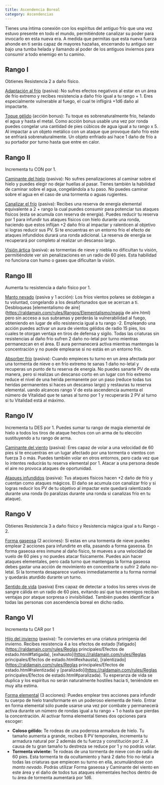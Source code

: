 ```yaml
---
title: Ascendencia Boreal
category: Ascendencias
---
```


Tienes una íntima conexión con los espíritus del antiguo frío que una vez estuvo presente en todo el mundo, permitiéndote canalizar su poder para invocarlo en esta nueva era. A medida que permitas que esta nueva fuerza ahonde en ti serás capaz de mayores hazañas, encerrando tu antiguo ser bajo una tumba helada y llamando al poder de los antiguos inviernos para consumir a todo enemigo en tu camino.

## Rango I

Obtienes Resistencia 2 a daño físico.

<u>Adaptación al frío</u> (pasiva): No sufres efectos negativos al estar en un área de frio extremo y recibes resistencia a daño frío igual a tu rango + 1. Eres especialmente vulnerable al fuego, el cual te infligirá +1d6 daño al impactarte.

<u>Toque gélido</u> (acción bonus): Tu toque es sobrenaturalmente frío, helando el agua y hasta el metal. Como acción bonus usable una vez por ronda puedes congelar una cantidad de pies cúbicos de agua igual a tu rango x 5. Al impactar a un objeto metálico con un ataque que provoque daño frío este se enfriará sobrenaturalmente. Un objeto enfriado así hace 1 daño de frío a su portador por turno hasta que entre en calor.

## Rango II

Incrementa tu CON por 1.

<u>Caminante del hielo</u> (pasiva): No sufres penalizaciones al caminar sobre el hielo y puedes elegir no dejar huellas al pasar. Tienes también la habilidad de caminar sobre el agua, congelándola a tu paso. No puedes caminar sobre el agua en el caso de una tormenta o aguas rugientes.

<u>Canalizar el frío</u> (pasiva): Recibes una reserva de energía elemental equivalente a 2 + rango la cual puedes consumir para potenciar tus ataques físicos (esta se acumula con reserva de energía). Puedes reducir tu reserva por 1 para infundir tus ataques físicos con hielo durante una ronda, haciendo que estos inflijan +2 daño frío al impactar y ralenticen al objetivo si logras reducir sus PV. Si te encuentras en un entorno frío el efecto de ataques infundidos durará una ronda adicional. La reserva de energía se recuperará por completo al realizar un descanso largo.

<u>Visión ártica</u> (pasiva): as tormentas de nieve y niebla no dificultan tu visión, permitiéndote ver sin penalizaciones en un radio de 60 pies. Esta habilidad no funciona con humo o gases que dificultan la visión.

## Rango III

Aumenta tu resistencia a daño físico por 1.

<u>Manto nevado</u> (pasiva y 1 acción): Los fríos vientos polares se doblegan a tu voluntad, congelando a los desafortunados que se acercan a ti. Desbloqueas [elementalismo de aire](https://raldamain.com/rules/Rangos/Elementalismo/magia de aire.html) pero sin acceso a sus subramas y perderás la vulnerabilidad al fuego, obteniendo en lugar de ello resistencia igual a tu rango -2. Empleando una acción puedes activar un aura de vientos gélidos de radio 15 pies, los cuales te otorgan ventaja en tiros de defensa y sigilo. Todas las criaturas sin resistencias al daño frío sufren 2 daño no-letal por turno mientras permanezcan en el área. El aura permanecerá activa mientras mantengas la concentración y no puede emplearse si no estás en un entorno frío.

<u>Absorber frío</u> (pasiva): Cuando empieces tu turno en un área afectada por una tormenta de nieve o en frío extremo te sanas 1 daño no-letal y recuperas un punto de tu reserva de energía. No puedes sanarte PV de esta manera, pero si realizas un descanso corto en un lugar con frío extremo reduce el nivel de una herida permanente por un paso (reduce todas tus heridas permanentes si haces un descanso largo) y restauras tu reserva elemental. uando alcances rango V de esta ascendencia aumenta el número de Vitalidad que te sanas al turno por 1 y recuperarás 2 PV al turno si tu Vitalidad está al máximo.

## Rango IV

Incrementa tu DES por 1. Puedes sumar tu rango de magia elemental de hielo a todos los tiros de ataque hechos con un arma de tu elección sustituyendo a tu rango de arma.

<u>Caminante del viento</u> (pasiva): Eres capaz de volar a una velocidad de 60 pies si te encuentras en un lugar afectado por una tormenta o vientos con fuerza 3 o más. Puedes también volar en otros entornos, pero cada vez que lo intentes reducirás tu reserva elemental por 1. Atacar a una persona desde el aire no provoca ataques de oportunidad.

<u>Ataques infundidos</u> (pasiva): Tus ataques físicos hacen +2 daño de frío y cuentan como ataques mágicos. El daño se acumula con canalizar frío y si logras reducir los PV de tu objetivo al impactar este quedará ralentizado durante una ronda (lo paralizas durante una ronda si canalizas frío en tu ataque). 

## Rango V

Obtienes Resistencia 3 a daño físico y Resistencia mágica igual a tu Rango - 2.

<u>Forma gaseosa</u> (2 acciones): Si estas en una tormenta de nieve puedes emplear 2 acciones para infundirte en ella, pasando a forma gaseosa. En forma gaseosa eres inmune al daño físico, te mueves a una velocidad de vuelo de 60 pies y no puedes atacar físicamente. Puedes aún hacer ataques elementales, pero cada turno que mantengas la forma gaseosa debes gastar una acción de movimiento en concentrarte o sufrir 2 daño no-letal. Si la tormenta desaparece vuelves inmediatamente a tu forma normal y quedarás aturdido durante un turno.

<u>Sentido de vida</u> (pasiva) Eres capaz de detectar a todos los seres vivos de sangre cálida en un radio de 60 pies, evitando así que tus enemigos reciban ventajas por ataque sorpresa o invisibilidad. También puedes identificar a todas las personas con ascendencia boreal en dicho radio.

## Rango VI

Incrementa tu CAR por 1

<u>Hijo del invierno</u> (pasiva): Te conviertes en una criatura primigenia del invierno. Recibes resistencia 4 a los efectos de estado [fatigado](https://raldamain.com/rules/Reglas principales/Efectos de estado.html#fatigada), [exhausto](https://raldamain.com/rules/Reglas principales/Efectos de estado.html#exhausta), [ralentizado](https://raldamain.com/rules/Reglas principales/Efectos de estado.html#ralentizada) y [paralizado](https://raldamain.com/rules/Reglas principales/Efectos de estado.html#paralizada). Tu esperanza de vida se duplica y los espíritus no serán naturalmente hostiles hacia ti, teniéndote en muy alta estima.

<u>Forma elemental</u> (3 acciones): Puedes emplear tres acciones para infundir tu cuerpo de hielo transformarte en un poderoso elementla de hielo. Entrar en forma elemental sólo puede usarse una vez por combate y permanecerá activa durante un número de rondas igual a tu rango + 1 o hasta que pierdas la concentración. Al activar forma elemental tienes dos opciones para escoger:

- **Coloso gélido:** Te rodeas de una poderosa armadura de hielo. Tu tamaño aumenta a grande, recibes 8 PV temporales, incrementa tu armadura natural por 2 además de tu fuerza y constitución por 2. A causa de tu gran tamaño tu destreza se reduce por 1 y no podrás volar.
- **Tormenta viviente:** Te rodeas de una tormenta de nieve con de radio de 60 pies. Esta tormenta te da ocultamiento y hará 2 daño frío no-letal a todas las criaturas que empiecen su turno en ella, acumulándose con *manto nevado*. Podrás utilizar Forma gaseosa y Caminante del viento en este área y el daño de todos tus ataques elementales hechos dentro de tu área de tormenta aumentará por 1d6.